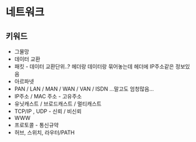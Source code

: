 # 네트워크

## 키워드
- 그물망
- 데이터 교환
- 패킷 - 데이터 교환단위..? 헤더랑 데이터랑 묶어놓는데 헤더에 IP주소같은 정보있음
- 아르파넷
- PAN / LAN / MAN / WAN / VAN / ISDN ...말고도 엄청많음...
- IP주소 / MAC 주소 - 고유주소
- 유닛캐스트 / 브로드캐스트 / 멀티캐스트
- TCP/IP , UDP - 신뢰 / 비신뢰
- WWW
- 프로토콜 - 통신규약
- 허브, 스위치, 라우터/PATH